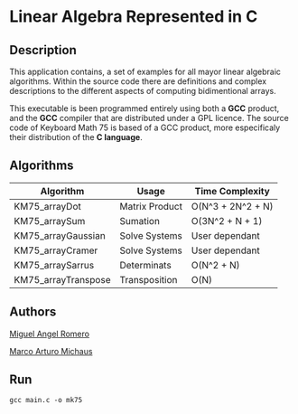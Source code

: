 # Linear Algebra Represented in C

## Description

This application contains, a set of examples for all mayor linear algebraic algorithms. Within the source code there are definitions and complex descriptions to the different aspects of computing bidimentional arrays.

This executable is been programmed entirely using both a <b>GCC</b> product, and the <b>GCC</b> compiler that are distributed under a GPL licence. The source code of Keyboard Math 75 is based of a GCC product, more especificaly their distribution of the <b> C language</b>.

## Algorithms

| Algorithm           | Usage         | Time Complexity   |
| ------------------- | ------------- | ----------------- |
| KM75_arrayDot       | Matrix Product   | O(N^3 + 2N^2 + N) |
| KM75_arraySum       | Sumation     | O(3N^2 + N + 1)   |
| KM75_arrayGaussian  | Solve Systems | User dependant    |
| KM75_arrayCramer    | Solve Systems | User dependant    |
| KM75_arraySarrus    | Determinats   | O(N^2 + N)        |
| KM75_arrayTranspose | Transposition | O(N)              |

## Authors

<a href="https://www.facebook.com/onetrueromero/">Miguel Angel Romero</a>

<a href="https://www.facebook.com/Marco.Michaus.13">Marco Arturo Michaus</a>

## Run

    gcc main.c -o mk75
